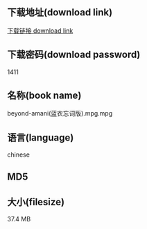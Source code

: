 ## 下载地址(download link)
[下载链接 download link](https://tutu365.netlify.app/?s=beyond-amani%28%E8%93%9D%E8%A1%A3%E5%BF%98%E8%AF%8D%E7%89%88%29.mpg)

## 下载密码(download password)
1411

## 名称(book name)
beyond-amani(蓝衣忘词版).mpg.mpg

## 语言(language)
chinese

## MD5


## 大小(filesize)
37.4 MB
